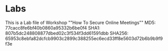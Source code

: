 # Labs
This is a Lab file of Workshop  ""How To Secure Online Meetings"" 
MD5: 77cacc8fe6bf40b0860a95332b6be0f4
SHA1: 807b5dc248808877dbed02c3f534f3dd61591dbb
SHA256: 65953c8ebfa82dcfcb9903c2899c388255ec6ecd33ff8e5603d72b6b9b9f9f3e
